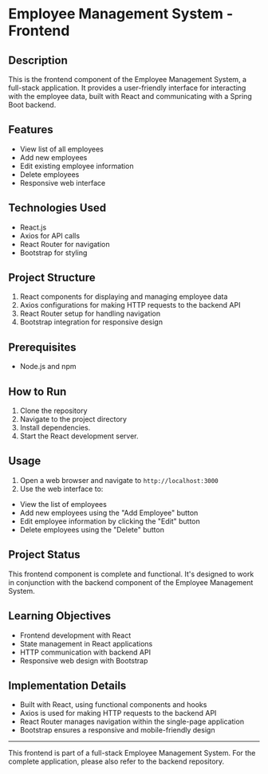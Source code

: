 # Employee Management System - Frontend

## Description

This is the frontend component of the Employee Management System, a full-stack application. It provides a user-friendly interface for interacting with the employee data, built with React and communicating with a Spring Boot backend.

## Features

- View list of all employees
- Add new employees
- Edit existing employee information
- Delete employees
- Responsive web interface

## Technologies Used

- React.js
- Axios for API calls
- React Router for navigation
- Bootstrap for styling

## Project Structure

1. React components for displaying and managing employee data
2. Axios configurations for making HTTP requests to the backend API
3. React Router setup for handling navigation
4. Bootstrap integration for responsive design

## Prerequisites

- Node.js and npm

## How to Run

1. Clone the repository
2. Navigate to the project directory
3. Install dependencies.
4. Start the React development server.

## Usage

1. Open a web browser and navigate to `http://localhost:3000`
2. Use the web interface to:
- View the list of employees
- Add new employees using the "Add Employee" button
- Edit employee information by clicking the "Edit" button
- Delete employees using the "Delete" button

## Project Status

This frontend component is complete and functional. It's designed to work in conjunction with the backend component of the Employee Management System.

## Learning Objectives

- Frontend development with React
- State management in React applications
- HTTP communication with backend API
- Responsive web design with Bootstrap

## Implementation Details

- Built with React, using functional components and hooks
- Axios is used for making HTTP requests to the backend API
- React Router manages navigation within the single-page application
- Bootstrap ensures a responsive and mobile-friendly design

---

This frontend is part of a full-stack Employee Management System. For the complete application, please also refer to the backend repository.